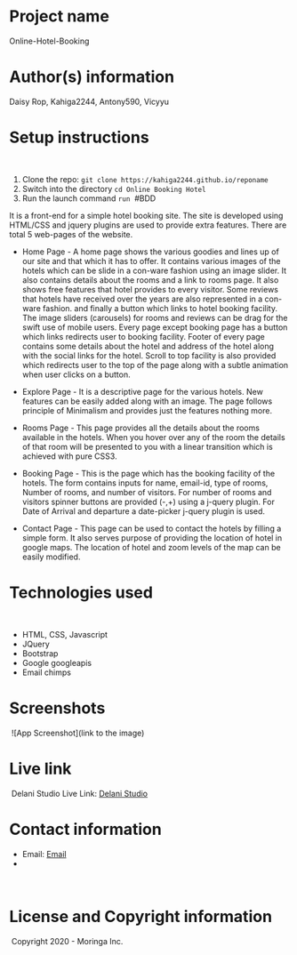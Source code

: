 # Project name
Online-Hotel-Booking
# Author(s) information
Daisy Rop, Kahiga2244, Antony590, Vicyyu
# Setup instructions
​
1. Clone the repo:
    `git clone https://kahiga2244.github.io/reponame`
​
2. Switch into the directory
    `cd Online Booking Hotel`
​
3. Run the launch command
    `run`
​
#BDD
​

It is a front-end for a simple hotel booking site. The site is developed using HTML/CSS and jquery plugins are used to provide extra features. There are total 5 web-pages of the website.

* Home Page -
A home page shows the various goodies and lines up of our site and that which it has to offer. It contains various images of the hotels which can be slide in a con-ware fashion using an image slider. It also contains details about the rooms and a link to rooms page. It also shows free features that hotel provides to every visitor. Some reviews that hotels have received over the years are also represented in a con-ware fashion. and finally a button which links to hotel booking facility.
The image sliders (carousels) for rooms and reviews can be drag for the swift use of mobile users.
Every page except booking page has a button which links redirects user to booking facility.
Footer of every page contains some details about the hotel and address of the hotel along with the social links for the hotel.
Scroll to top facility is also provided which redirects user to the top of the page along with a subtle animation when user clicks on a button.

* Explore Page -
It is a descriptive page for the various hotels. New features can be easily added along with an image. The page follows principle of Minimalism and provides just the features nothing more.

* Rooms Page -
This page provides all the details about the rooms available in the hotels. When you hover over any of the room the details of that room will be presented to you with a linear transition which is achieved with pure CSS3.

* Booking Page -
This is the page which has the booking facility of the hotels. The form contains inputs for name, email-id, type of rooms, Number of rooms, and number of visitors. For number of rooms and visitors spinner buttons are provided (-,+) using a j-query plugin. For Date of Arrival and departure a date-picker j-query plugin is used.

* Contact Page -
This page can be used to contact the hotels by filling a simple form. It also serves purpose of providing the location of hotel in google maps. The location of hotel and zoom levels of the map can be easily modified.

# Technologies used
​
* HTML, CSS, Javascript
* JQuery
* Bootstrap
* Google googleapis
* Email chimps
​
# Screenshots
​
![App Screenshot](link to the image)
​
# Live link
​
Delani Studio Live Link: [Delani Studio](https://kahiga2244.github.io/Online-Hotel-Booking)
​
# Contact information
* Email: [Email](mailto:Kahigakamiru@gmail.com,daisyrop2000@gmail.com,alegoantony047@gmail.com,vincentmwendwa003@gmail.com)
*
​
# License and Copyright information
​
Copyright 2020 - Moringa Inc.
